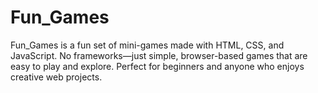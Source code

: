 # Fun_Games
Fun_Games is a fun set of mini-games made with HTML, CSS, and JavaScript. No frameworks—just simple, browser-based games that are easy to play and explore. Perfect for beginners and anyone who enjoys creative web projects.
